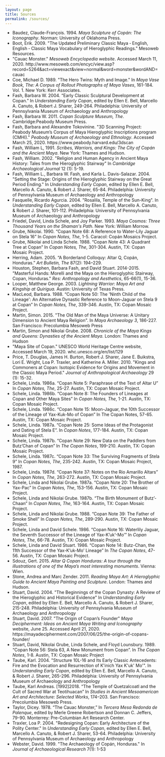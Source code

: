 ```yaml
---
layout: page
title: Sources
permalink: /sources/
---
```

<ul>
<li>Baudez, Claude-François. 1994. <cite>Maya Sculpture of Copán: The Iconography</cite>. Norman: University of Oklahoma Press.</li>
<li>Boot, Erik. 2009. "The Updated Preliminary Classic Maya ‐ English, English ‐ Classic Maya Vocabulary of Hieroglyphic Readings." Mesoweb Resources.</li>
<li>"Cauac Monster." <cite>Mesoweb Encyclopedia website</cite>. Accessed March 11, 2020. http://www.mesoweb.com/encyc/view.asp?record=5264&act=viewexact&view=normal&word=monster&wordAND=cauac</li>
<li>Coe, Michael D. 1989. "The Hero Twins: Myth and Image." In <cite>Maya Vase Book, The: A Corpus of Rollout Photographs of Maya Vases</cite>, 161-184. Vol. 1. New York: Kerr Associates.</li>
<li>Fash, Barbara W. 2004. “Early Classic Sculptural Development at Copan.” In <cite>Understanding Early Copan</cite>, edited by Ellen E. Bell, Marcello A. Canuto, & Robert J. Sharer, 249-264. Philadelphia: University of Pennsylvania Museum of Archaeology and Anthropology</li>
<li>Fash, Barbara W. 2011. <cite>Copan Sculpture Museum, The</cite>. Cambridge:Peabody Museum Press.</li>
<li>Fash, Barbara and Alexandre Tokovinine. "3D Scanning Project: Peabody Museum’s Corpus of Maya Hieroglyphic Inscriptions program (CMHI)." <cite>Peabody Museum of Archaeology and Ethnology</cite>. Accessed March 25, 2020. https://www.peabody.harvard.edu/3dscan</li>
<li>Fash, William L, 1991. <cite>Scribes, Warriors, and Kings: The City of Copán and the Ancient Maya</cite>. New York: Thames and Hudson.</li>
<li>Fash, William. 2002. "Religion and Human Agency in Ancient Maya History:
Tales from the Hieroglyphic Stairway" In <cite>Cambridge Archaeological Journal</cite> 12 (1): 5-19.</li>
<li>Fash, William L., Barbara W. Fash, and Karla L. Davis-Salazar. 2004.
    "Setting the Stage: Origins of the Hieroglyphic Stairway on the Great Period Ending." In <cite>Understanding Early Copan</cite>, edited by Ellen E. Bell, Marcello A. Canuto, & Robert J. Sharer, 65-84. Philadelphia: University of Pennsylvania Museum of Archaeology and Anthropology</li>
<li>Fasquelle, Ricardo Agurcia. 2004. "Rosalila, Temple of the Sun-King". In <cite>Understanding Early Copan</cite>, edited by Ellen E. Bell, Marcello A. Canuto, & Robert J. Sharer, 101-112. Philadelphia: University of Pennsylvania Museum of Archaeology and Anthropology</li>
<li>Friedel, David, Linda Schele, and Joy Parker. 1993. <cite>Maya Cosmos: Three Thousand Years on the Shaman's Path</cite>. New York: William Morrow.</li>
<li>Grube, Nikolai. 1990. “Copan Note 68: A Reference to Water-Lily Jaguar on Stela 16” In <cite>Copan Notes, The</cite>, 1-5. Caracol: Copán Mosaics Project.</li>
<li>Grube, Nikolai and Linda Schele. 1988. “Copan Note 43: A Quadrant Tree at Copan” In <cite>Copan Notes, The</cite>, 301-304. Austin, TX: Copan Mosaic Project.</li>
<li>Herring, Adam. 2005. “A Borderland Colloquy: Altar Q, Copán, Honduras.” <cite>Art Bulletin, The</cite> 87(2): 194–229.</li>
<li>Houston, Stephen, Barbara Fash, and David Stuart. 2014-2015. "Masterful Hands: Morelli and the Maya on the Hieroglyphic Stairway, Copan, Honduras." <cite>Res: Anthropology and Aesthetics</cite>, 65-66(1), 15-36.</li>
<li>Looper, Matthew George. 2003. <cite>Lightning Warrior: Maya Art and Kingship at Quirigua.</cite> Austin: University of Texas Press. </li>
<li>MacLeod, Barbara. 1988. “Copan Note 50: The 'Ninth Child of the Lineage': An Alternative Dynastic Reference to Moon-Jaguar on Stela 9 at Copan” In <cite>Copan Notes, The</cite>, 339-346. Austin, TX: Copan Mosaic Project.</li>
<li>Martin, Simon. 2015. "The Old Man of the Maya Universe:
A Unitary Dimension to Ancient Maya Religion". In <cite>Maya Archaeology 3</cite>, 186-227. San Francisco: Precolumbia Mesoweb Press</li>
<li>Martin, Simon and Nikolai Grube. 2008. <cite>Chronicle of the Maya Kings and
    Queens: Dynasties of the Ancient Maya.</cite> London: Thames and Hudson</li>
<li>"Maya Site of Copan." UNESCO World Heritage Centre website, Accessed March 19, 2020. whc.unesco.org/en/list/129</li>
<li>Price, T. Douglas, James H. Burton, Robert J. Sharer, Jane E. Buikstra, Lori E. Wright, Loa P. Traxler, and Katherine A. Miller. 2010. "Kings and Commoners at Copan: Isotopic Evidence for Origins and Movement in the Classic Maya Period." <cite>Journal of Anthropological Archaeology</cite> 29 (1): 15-32.</li>
<li>Schele, Linda. 1986a. “Copan Note 5: Paraphrase of the Text of Altar U” In <cite>Copan Notes, The</cite>, 25-27. Austin, TX: Copan Mosaic Project.</li>
<li>Schele, Linda. 1986b. “Copan Note 8: The Founders of Lineages at Copan and Other Maya Sites” In <cite>Copan Notes, The</cite>, 1-21. Austin, TX: Copan Mosaic Project.</li>
<li>Schele, Linda. 1986c. “Copan Note 15: Moon-Jaguar, the 10th Successor of the Lineage of Yax-Kuk-Mo of Copan” In The Copan Notes, 57-65. Austin, TX: Copan Mosaic Project.</li>
<li>Schele, Linda. 1987a. “Copan Note 25: Some Ideas of the Protagonist and Dating of Stela E”. In <cite>Copan Notes</cite>, 177-184. Austin, TX: Copan Mosaic Project.</li>
<li>Schele, Linda. 1987b. “Copan Note 29: New Data on the Paddlers from Butz’Chan of Copan” In <cite>The Copan Notes</cite>, 199-210. Austin, TX: Copan Mosaic Project.</li>
<li>Schele, Linda. 1987c. “Copan Note 33: The Surviving Fragments of Stela 9” In <cite>Copan Notes, The</cite>, 235-242. Austin, TX: Copan Mosaic Project, 1987.</li>
<li>Schele, Linda. 1987d. “Copan Note 37: Notes on the Rio Amarillo Altars” In <cite>Copan Notes, The</cite>, 263-272. Austin, TX: Copan Mosaic Project.
<li>Schele, Linda and Nikolai Grube. 1987a. “Copan Note 20: The Brother of Yax-Pac” In <cite>Copan Notes, The</cite>, 153-156. Austin, TX: Copan Mosaic Project.</li>
<li>Schele, Linda and Nikolai Grube. 1987b. “The Birth Monument of Butz’-Chaan” In  <cite>Copan Notes, The</cite>, 163-164. Austin, TX: Copan Mosaic Project.</li>
<li>Schele, Linda and Nikolai Grube. 1988. “Copan Note 39: The Father of Smoke Shell” In <cite>Copan Notes, The</cite>, 289-290. Austin, TX: Copan Mosaic Project.</li>
<li>Schele, Linda and David Schele. 1986. “Copan Note 16: Waterlily Jaguar, the Seventh Successor of the Lineage of Yax-K’uk’-Mo’” In <cite>Copan Notes, The</cite>, 66-78. Austin, TX: Copan Mosaic Project.</li>
<li>Schele, Linda and David Stuart. 1986. “Copan Note 14: Butz-Chan, the 11th Successor of the Yax-K’uk-Mo’ Lineage” In <cite>The Copan Notes</cite>, 47-56. Austin, TX: Copan Mosaic Project.</li>
<li>Sdouz, Gert. 2015. <cite>Altar Q Copan Honduras: A tour through the illustrations of one of the Maya’s most interesting monuments</cite>. Vienna: Wien.</li>
<li>Stone, Andrea and Marc Zender. 2011. <cite>Reading Maya Art: A Hieroglyphic Guide to Ancient Maya Painting and Sculpture</cite>. London: Thames and Hudson.</li>
<li>Stuart, David. 2004. "The Beginnings of the Copan Dynasty: A Review of the Hieroglyphic and Historical Evidence" In <cite>Understanding Early Copan</cite>, edited by Ellen E. Bell, Marcello A. Canuto, & Robert J. Sharer, 215-248. Philadelphia: University of Pennsylvania Museum of Archaeology and Anthropology</li>
<li>Stuart, David. 2007. "The Origin of Copan’s Founder" <cite>Maya Decipherment: Ideas on Ancient Maya Writing and Iconography</cite> website, June 25. Accessed April 21, 2020. https://mayadecipherment.com/2007/06/25/the-origin-of-copans-founder/</li>
<li>Stuart, David, Nikolai Grube, Linda Schele, and Floyd Lounsbury. 1989.
    “Copan Note 56: Stela 63, A New Monument from Copan”. In <cite>The Copan Notes</cite>, 1-8. Austin, TX: Copan Mosaic Project</li>
<li>Taube, Karl. 2004. "Structure 10L-16 and Its Early Classic Antecedents: Fire and the Evocation and Resurrection of K'inich Yax K'uk' Mo'". In <cite>Understanding Early Copan</cite>, edited by Ellen E. Bell, Marcello A. Canuto, & Robert J. Sharer, 265-296. Philadelphia: University of Pennsylvania Museum of Archaeology and Anthropology</li>
<li>Taube, Karl Andreas. [1992]2018. “The Temple of Quetzalcoatl and the Cult of Sacred War at Teotihuacan” In <cite>Studies in Ancient Mesoamerican Art and Architecture: Selected Works</cite>, 174–203. San Francisco: Precolumbia Mesoweb Press.</li>
<li>Taylor, Dicey. 1978. “The Cauac Monster,” In <cite>Tercera Mesa Redonda de Palenque</cite>, edited by Merle Greene Robertson and Donnan C. Jeffers, 79-90. Monterrey: Pre-Columbian Art Research Center.</li>
<li>Traxler, Loa P. 2004. "Redesigning Copan: Early Architecture of the Polity Center." In <cite>Understanding Early Copan</cite>, edited by Ellen E. Bell, Marcello A. Canuto, & Robert J. Sharer, 53-64. Philadelphia: University of Pennsylvania Museum of Archaeology and Anthropology</li>
<li>Webster, David. 1999. "The Archaeology of Copán, Honduras." In <cite>Journal of Archaeological Research</cite> 7(1): 1-53</li>
